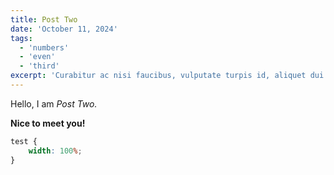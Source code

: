 ```yaml
---
title: Post Two
date: 'October 11, 2024'
tags:
  - 'numbers'
  - 'even'
  - 'third'
excerpt: 'Curabitur ac nisi faucibus, vulputate turpis id, aliquet dui. Donec rutrum arcu eget venenatis volutpat. Aliquam vitae odio velit. Donec vehicula, purus ornare cursus varius, augue ante elementum velit, eget cursus nisi nisi quis mauris. Nunc quis neque id mi vehicula iaculis ullamcorper eget dui.'
---
```


Hello, I am _Post Two._

**Nice to meet you!**

```css
test {
	width: 100%;
}
```
